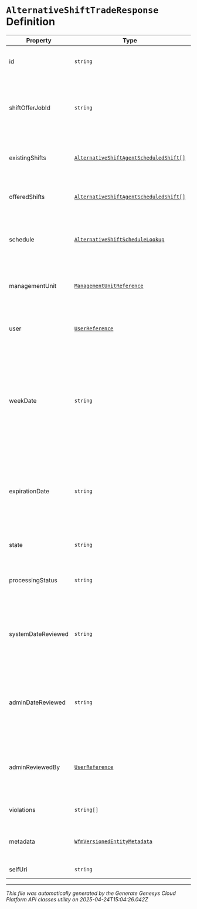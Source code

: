 # `AlternativeShiftTradeResponse` Definition

| Property | Type | Required | Description |
|----------|------|----------|-------------|
| id | `string` | No | The globally unique identifier for the object. |
| shiftOfferJobId | `string` | Yes | The job ID of the alternative shift offer listing, from which the trade was chosen |
| existingShifts | [`AlternativeShiftAgentScheduledShift[]`](alternativeshiftagentscheduledshift-definition.md) | Yes | The existing shifts from the offer, may be empty |
| offeredShifts | [`AlternativeShiftAgentScheduledShift[]`](alternativeshiftagentscheduledshift-definition.md) | Yes | The offered shifts from the offer, may be empty |
| schedule | [`AlternativeShiftScheduleLookup`](alternativeshiftschedulelookup-definition.md) | Yes | The existing schedule information associated with the trade |
| managementUnit | [`ManagementUnitReference`](managementunitreference-definition.md) | Yes | The management unit of this alternative shift trade request |
| user | [`UserReference`](userreference-definition.md) | Yes | The user who submitted the trade request |
| weekDate | `string` | No | The start week date of the associated schedule in yyyy-MM-dd format. Dates are represented as an ISO-8601 string. For example: yyyy-MM-dd |
| expirationDate | `string` | No | The date when the trade will expire in ISO-8601 format. The trade cannot be approved after expiration |
| state | `string` | Yes | The state of this alternative shift trade |
| processingStatus | `string` | No | The processing status of this alternative shift trade |
| systemDateReviewed | `string` | No | The timestamp of when the trade request was reviewed by the system in ISO-8601 format |
| adminDateReviewed | `string` | No | The timestamp of when the trade request was reviewed by an admin in ISO-8601 format |
| adminReviewedBy | [`UserReference`](userreference-definition.md) | No | The admin who reviewed this alternative shift trade after system denial |
| violations | `string[]` | Yes | A list of trade match violations |
| metadata | [`WfmVersionedEntityMetadata`](wfmversionedentitymetadata-definition.md) | Yes | Version metadata for this alternative shift trade |
| selfUri | `string` | No | The URI for this object |

---

*This file was automatically generated by the Generate Genesys Cloud Platform API classes utility on 2025-04-24T15:04:26.042Z*